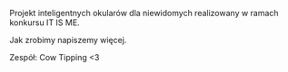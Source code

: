 Projekt inteligentnych okularów dla niewidomych realizowany w ramach konkursu IT IS ME.

Jak zrobimy napiszemy więcej.

Zespół: Cow Tipping <3
